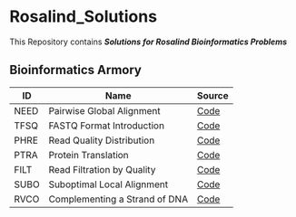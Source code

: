 # Rosalind_Solutions
This Repository contains ***Solutions for Rosalind Bioinformatics Problems*** <br/>
## Bioinformatics Armory
|ID|Name|Source|
|------|---|---|
|NEED|Pairwise Global Alignment|[Code](https://github.com/hahajjjun/Rosalind_Solutions/tree/master/Solutions/NEED_Pairwise_Global_Alignment)|
|TFSQ|FASTQ Format Introduction|[Code](https://github.com/hahajjjun/Rosalind_Solutions/tree/master/Solutions/TFSQ_FASTQ_format_introduction)|
|PHRE|Read Quality Distribution|[Code](https://github.com/hahajjjun/Rosalind_Solutions/tree/master/Solutions/PHRE_Read_Quality_Distribution)|
|PTRA|Protein Translation|[Code](https://github.com/hahajjjun/Rosalind_Solutions/tree/master/Solutions/PTRA_Protein_Translation)|
|FILT|Read Filtration by Quality|[Code](https://github.com/hahajjjun/Rosalind_Solutions/tree/master/Solutions/FILT_Read_Filtration_by_Quality)|
|SUBO|Suboptimal Local Alignment|[Code](https://github.com/hahajjjun/Rosalind_Solutions/tree/master/Solutions/SUBO_Suboptimal_Local_Alignment)|
|RVCO|Complementing a Strand of DNA|[Code](https://github.com/hahajjjun/Rosalind_Solutions/tree/master/Solutions/RVCO_Complementing_a_Strand_of_DNA)|